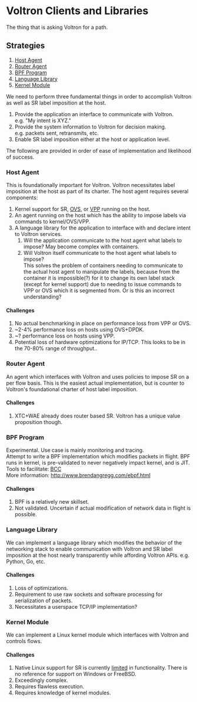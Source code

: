 # Voltron Clients and Libraries

The thing that is asking Voltron for a path.

## Strategies

1. [Host Agent](#host-agent)
2. [Router Agent](#router-agent)
3. [BPF Program](#bpf-program)
4. [Language Library](#language-library)
5. [Kernel Module](#kernel-module)

We need to perform three fundamental things in order to accomplish Voltron as well as SR label imposition at the host.
1. Provide the application an interface to communicate with Voltron.  
e.g. "My intent is XYZ."
2. Provide the system information to Voltron for decision making.  
e.g. packets sent, retransmits, etc. 
3. Enable SR label imposition either at the host or application level.

The following are provided in order of ease of implementation and likelihood of success.

### Host Agent
This is foundationally important for Voltron. Voltron necessitates label imposition at the host as part of its charter. The host agent requires several components:
1. Kernel support for SR, [OVS](http://openvswitch.org/), or [VPP](https://fd.io/) running on the host.
2. An agent running on the host which has the ability to impose labels via commands to kernel/OVS/VPP.
3. A language library for the application to interface with and declare intent to Voltron services.
    1. Will the application communicate to the host agent what labels to impose? May become complex with containers.
    2. Will Voltron itself communicate to the host agent what labels to impose?  
    This solves the problem of containers needing to communicate to the actual host agent to manipulate the labels, because  from the container it is impossible(?) for it to change its own label stack (except for kernel support) due to needing to issue commands to VPP or OVS which it is segmented from. Or is this an incorrect understanding?

#### Challenges
1. No actual benchmarking in place on performance loss from VPP or OVS.
2. ~2-4% performance loss on hosts using OVS+DPDK.
3. ~? performance loss on hosts using VPP.
4. Potential loss of hardware optimizations for IP/TCP. This looks to be in the 70-80% range of throughput..

### Router Agent
An agent which interfaces with Voltron and uses policies to impose SR on a per flow basis. This is the easiest actual implementation, but is counter to Voltron's foundational charter of host label imposition.

#### Challenges
1. XTC+WAE already does router based SR. Voltron has a unique value proposition though.

### BPF Program
Experimental. Use case is mainly monitoring and tracing.  
Attempt to write a BPF implementation which modifies packets in flight. BPF runs in kernel, is pre-validated to never negatively impact kernel, and is JIT.   
Tools to facilitate: [BCC](https://github.com/iovisor/bcc)  
More information: http://www.brendangregg.com/ebpf.html

#### Challenges
1. BPF is a relatively new skillset.
2. Not validated. Uncertain if actual modification of network data in flight is possible.

### Language Library
We can implement a language library which modifies the behavior of the networking stack to enable communication with Voltron and SR label imposition at the host nearly transparently while affording Voltron APIs.
e.g. Python, Go, etc.

#### Challenges
1. Loss of optimizations.
2. Requirement to use raw sockets and software processing for serialization of packets.
3. Necessitates a userspace TCP/IP implementation?

### Kernel Module
We can implement a Linux kernel module which interfaces with Voltron and controls flows.

#### Challenges
1. Native Linux support for SR is currently [limited](http://www.segment-routing.net/open-software/linux/) in functionality. There is no reference for support on Windows or FreeBSD.
2. Exceedingly complex.
3. Requires flawless execution.
4. Requires knowledge of kernel modules.

